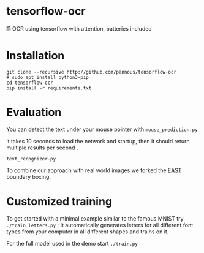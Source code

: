 # tensorflow-ocr
🖺 OCR using tensorflow with attention, batteries included

# Installation
```
git clone --recursive http://github.com/pannous/tensorflow-ocr
# sudo apt install python3-pip
cd tensorflow-ocr
pip install -r requirements.txt
```

# Evaluation

You can detect the text under your mouse pointer with 
`mouse_prediction.py`

it takes 10 seconds to load the network and startup, then it should return multiple results per second
. 

`text_recognizer.py`

To combine our approach with real world images we forked the [EAST](https://github.com/quasiris/EAST) boundary boxing.

# Customized training

To get started with a minimal example similar to the famous MNIST try
`./train_letters.py` ;
It automatically generates letters for all different font types from your computer in all different shapes and trains on it.

For the full model used in the demo start `./train.py`
